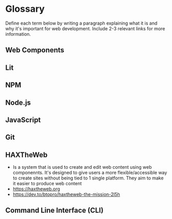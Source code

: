 # Glossary

Define each term below by writing a paragraph explaining what it is and why it's important for web development. Include 2-3 relevant links for more information.

## Web Components


## Lit


## NPM


## Node.js


## JavaScript


## Git


## HAXTheWeb

- Is a system that is used to create and edit web content using web componennts. It's designed to give users a more flexible/accessible way to create sites without being tied to 1 single platform. They aim to make it easier to produce web content
- https://haxtheweb.org
- https://dev.to/btopro/haxtheweb-the-mission-2l5h

## Command Line Interface (CLI)
